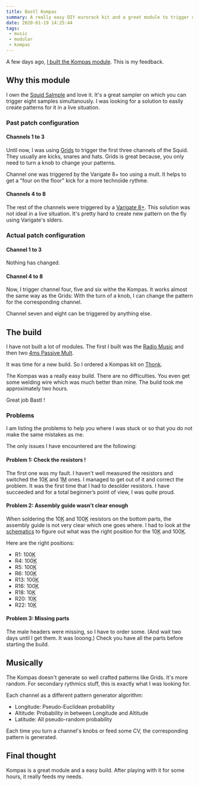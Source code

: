 ```yaml
---
title: Bastl Kompas
summary: A really easy DIY eurorack kit and a great module to trigger drums
date: 2020-01-19 14:25:44
tags:
 - music
 - modular
 - kompas
---
```


A few days ago, [I built the Kompas module](https://alienlebarge.ch/photos/2020/01/ate9u.html). This is my feedback.

## Why this module

I own the [Squid Salmple](https://busycircuits.com/alm022/) and love it. It's a great sampler on which you can trigger eight samples simultanously. I was looking for a solution to easily create patterns for it in a live situation.

### Past patch configuration

#### Channels 1 to 3

Until now, I was using [Grids](https://mutable-instruments.net/modules/grids/) to trigger the first three channels of the Squid. They usually are  kicks, snares and hats. Grids is great because, you only need to turn a knob to change your patterns.

Channel one was triggered by the Varigate 8+ too using a mult. It helps to get a "four on the floor" kick for a more technoïde rythme.

#### Channels 4 to 8

The rest of the channels were triggered by a [Varigate 8+](https://malekkoheavyindustry.com/product/varigate-8/). 
This solution was not ideal in a live situation. It's pretty hard to create new pattern on the fly using Varigate's slders.

### Actual patch configuration

#### Channel 1 to 3

Nothing has changed.

#### Channel 4 to 8

Now, I trigger channel four, five and six withe the Kompas. It works almost the same way as the Grids: With the turn of a knob, I can change the pattern for the corresponding channel.

Channel seven and eight can be triggered by anything else.

## The build

I have not built a lot of modules. The first I built was the [Radio Music](https://musicthing.co.uk/pages/radio.html) and then two [4ms Passive Mult](http://4mscompany.com/p.php?p=962).

It was time for a new build. So I ordered a Kompas kit on [Thonk](https://www.thonk.co.uk/).

The Kompas was a really easy build. There are no difficulties. You even get some welding wire which was much better than mine. The build took me approximately two hours.

Great job Bastl !

### Problems

I am listing the problems to help you where I was stuck or so that you do not make the same mistakes as me.

The only issues I have encountered are the following:

#### Problem 1: Check the resistors !

The first one was my fault. I haven't well measured the resistors and switched the 10<abbr title="kilohms">K</abbr> and 1<abbr title="Megohms">M</abbr> ones. I managed to get out of it and correct the problem. It was the first time that I had to desolder resistors. I have succeeded and for a total beginner’s point of view, I was quite proud.

#### Problem 2: Assembly guide wasn't clear enough

When soldering the 10<abbr title="kilohms">K</abbr> and 100<abbr title="kilohms">K</abbr> resistors on the bottom parts, the assembly guide is not very clear which one goes where. I had to look at the [schematics](https://github.com/stziopa/kompas/tree/master/Schematics) to figure out what was the right position for the 10<abbr title="kilohms">K</abbr> and 100<abbr title="kilohms">K</abbr>.

Here are the right positions:
- R1: 100<abbr title="kilohms">K</abbr>
- R4: 100<abbr title="kilohms">K</abbr>
- R5: 100<abbr title="kilohms">K</abbr>
- R6: 100<abbr title="kilohms">K</abbr>
- R13: 100<abbr title="kilohms">K</abbr>
- R16: 100<abbr title="kilohms">K</abbr>
- R18: 10<abbr title="kilohms">K</abbr>
- R20: 10<abbr title="kilohms">K</abbr>
- R22: 10<abbr title="kilohms">K</abbr>

#### Problem 3: Missing parts

The male headers were missing, so I have to order some. (And wait two days until I get them. It was looong.)
Check you have all the parts before starting the build.

## Musically

The Kompas doesn't generate so well crafted patterns like Grids. It's more random.
For secondary rythmics stuff, this is exactly what I was looking for.

Each channel as a different pattern generator algorithm:
- Longitude: Pseudo-Euclidean probability
- Altitude: Probability in between Longitude and Altitude
- Latitude: All pseudo-random probability

Each time you turn a channel's knobs or feed some CV, the corresponding pattern is generated.

## Final thought

Kompas is a great module and a easy build. After playing with it for some hours, it really feeds my needs.

